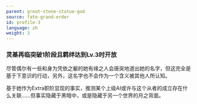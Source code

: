 ```yaml
---
parent: great-stone-statue-god
source: fate-grand-order
id: profile-3
language: zh
weight: 3
---
```


### 灵基再临突破1阶段且羁绊达到Lv.3时开放

尽管偶尔有一些和身为凭依之躯的她有缘之人会唐突地道出她的名字，但这完全是基于下意识的行动，另外，这名字也不会作为一个含义被其他人所认知。

基于她作为Extra职阶显现的事实，推测某个上级AI或许与这个从者的成立存在什么关联……但事实隐藏于黑暗中，或是隐藏于另一个世界的月之背面。
